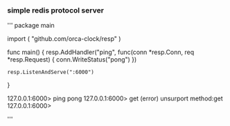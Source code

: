 ### simple redis protocol server
'''
package main

import (
	"github.com/orca-clock/resp"
)

func main() {
	resp.AddHandler("ping", func(conn *resp.Conn, req *resp.Request) {
		conn.WriteStatus("pong")
	})

	resp.ListenAndServe(":6000")
}

127.0.0.1:6000> ping
pong
127.0.0.1:6000> get
(error) unsurport method:get
127.0.0.1:6000> 

'''